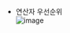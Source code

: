 * 연산자 우선순위  
![image](https://user-images.githubusercontent.com/63915665/181249909-c7e8a1ca-b5aa-42fb-ac26-353c7975f836.png)  

